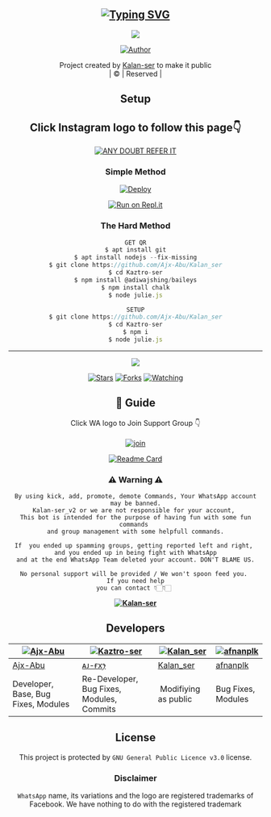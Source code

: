 <div align="center">

## [![Typing SVG](https://readme-typing-svg.herokuapp.com?font=Lemon+milk&color=F7000&lines=Welcome+to+ᴋⷪᴀᷫᴢᷫᴛᷝʀⷭᴏᷝsⷶᴇᷞʀ+WA+Bot+repo;Created+by+Aj+fx;This+is+a+userbot+privet+and+public+bot;With+more+features)](https://git.io/typing-svg)

 </a>
</p>

<div align="center">
  <p align="center">
<img src=https://i.ibb.co/djHYQv4/20220118-080338.jpg
</p>
  <p align="center">
<a href="https://github.com/cyberchekuthan"><img title="Author" src="https://img.shields.io/badge/Author-KALAN-cyberchekuthan/Abu_ser?color=blue&style=for-the-badge&logo=whatsapp"></a>
</p>
</div>
<p align="center">
Project created by <a href="https://github.com/cyberchekuthan">Kalan-ser</a> to make it public
    <br>
       | © |
        Reserved |
    <br> 
</p>

## Setup
<div align="center"> 


## Click Instagram logo to follow this page👇

 [![ANY DOUBT REFER IT](photo/instagram.png)](https://instagram.com/_.jasil_rx?utm_medium=copy_link)


  ### Simple Method
  
[![Deploy](https://www.herokucdn.com/deploy/button.svg)](https://heroku.com/deploy?template=https://github.com/Ajx-Abu/Kalan_ser.git)



  
[![Run on Repl.it](https://repl.it/badge/github/quiec/whatsAlfa)](https://replit.com/@Amalser/Amalser)
  
### The Hard Method
```js
GET QR
$ apt install git
$ apt install nodejs --fix-missing
$ git clone https://github.com/Ajx-Abu/Kalan_ser
$ cd Kaztro-ser
$ npm install @adiwajshing/baileys
$ npm install chalk
$ node julie.js
```
      
```js
SETUP
$ git clone https://github.com/Ajx-Abu/Kalan_ser
$ cd Kaztro-ser
$ npm i
$ node julie.js
```

----

  <p align="center">
  <a href="https://github.com/Ajx-Abu/Kalan_ser">
    
<a href="https://github.com/Ajx-Abu/followers">
<img src="https://img.shields.io/github/repo-size/cyberchekuthan/Kaztro-ser_v2?color=green&label=Repo%20total%20size&style=plastic">
<p align="center">
<a href="https://github.com/Ajx-Abu/followers"
<img title="Followers" src="https://img.shields.io/github/followers/Aj-fx?color=blue&style=flat-square"></a>
<a href="https://github.com/Ajx-Abu/Kalan_ser/stargazers/"><img title="Stars" src="https://img.shields.io/github/stars/Ajx-Abu/Kalan_ser?color=blue&style=flat-square"></a>
<a href="https://github.com/Ajx-Abu/Kalan_ser/network/members"><img title="Forks" src="https://img.shields.io/github/forks/Ajx-Abu/Kalan_ser?color=blue&style=flat-square"></a>
<a href="https://github.com/Ajx-Abu/Kalan_ser/watchers"><img title="Watching" src="https://img.shields.io/github/watchers/Ajx-Abu/Kalan_ser?label=Watchers&color=blue&style=flat-square"></a>
</p>

## 📢 Guide
Click WA logo to Join Support Group 👇
    <br>
<br>
  [![join](https://github.com/Alien-alfa/PublicBot/blob/main/wlogo.svg.png)](https://chat.whatsapp.com/Bq0eHs3UpGJ2BKIHOmy7mk)
  <div align="center">
       
  [![Readme Card](https://github-readme-stats.vercel.app/api/pin/?username=Ajx-Abu&repo=Kalan_ser&theme=nightowl)](https://github.com/Ajx-Abu/Kalan_ser)
  </div>
    
### ⚠ Warning ⚠

```
By using kick, add, promote, demote Commands, Your WhatsApp account may be banned.
Kalan-ser_v2 or we are not responsible for your account, 
This bot is intended for the purpose of having fun with some fun commands 
and group management with some helpfull commands.

If  you ended up spamming groups, getting reported left and right, 
and you ended up in being fight with WhatsApp
and at the end WhatsApp Team deleted your account. DON'T BLAME US.

No personal support will be provided / We won't spoon feed you. 
If you need help
you can contact 👇🏻👇🏻 
```
**[![Kalan-ser](https://raw.githubusercontent.com/rodrigograca31/rodrigograca31/master/matrix.svg)](http://wa.me/916238532742?text=Can%20you%20help%20bro)**

## Developers
  <div align="center">
    
  [![Ajx-Abu](https://github.com/Ajx-Abu.png?size=100)](https://github.com/Ajx-Abu) | [![Kaztro-ser](https://github.com/Aj-fx.png?size=100)](https://github.com/Aj-fx) |  [![Kalan_ser](https://github.com/Ajx-Abu.png?size=100)](https://github.com/Ajx-Abu) | [![afnanplk](https://github.com/afnanplk.png?size=100)](https://github.com/afnanplk) 
----|----|----|----
[Ajx-Abu](https://github.com/Ajx-Abu) | [ᴀᴊ-ғxꫂ⁩](https://github.com/Aj-fx) | [Kalan_ser](https://github.com/Ajx-Abu) | [afnanplk](https://github.com/afnanplk) 
Developer, Base, Bug Fixes, Modules| Re-Developer, Bug Fixes, Modules, Commits |  Modifiying  as   public | Bug Fixes, Modules 
  </div>
    


## License
This project is protected by `GNU General Public Licence v3.0` license.

### Disclaimer
`WhatsApp` name, its variations and the logo are registered trademarks of Facebook. We have nothing to do with the registered trademark

